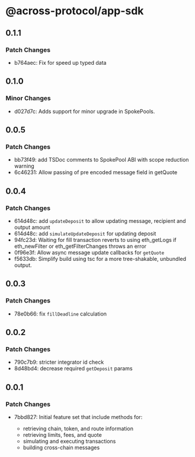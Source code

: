 # @across-protocol/app-sdk

## 0.1.1

### Patch Changes

- b764aec: Fix for speed up typed data

## 0.1.0

### Minor Changes

- d027d7c: Adds support for minor upgrade in SpokePools.

## 0.0.5

### Patch Changes

- bb73f49: add TSDoc comments to SpokePool ABI with scope reduction warning
- 6c46231: Allow passing of pre encoded message field in getQuote

## 0.0.4

### Patch Changes

- 614d48c: add `updateDeposit` to allow updating message, recipient and output amount
- 614d48c: add `simulateUpdateDeposit` for updating deposit
- 94fc23d: Waiting for fill transaction reverts to using eth_getLogs if eth_newFilter or eth_getFilterChanges throws an error
- 0f96e3f: Allow async message update callbacks for `getQuote`
- f5633db: Simplify build using tsc for a more tree-shakable, unbundled output.

## 0.0.3

### Patch Changes

- 78e0b66: fix `fillDeadline` calculation

## 0.0.2

### Patch Changes

- 790c7b9: stricter integrator id check
- 8d48bd4: decrease required `getDeposit` params

## 0.0.1

### Patch Changes

- 7bbd827: Initial feature set that include methods for:

  - retrieving chain, token, and route information
  - retrieving limits, fees, and quote
  - simulating and executing transactions
  - building cross-chain messages
